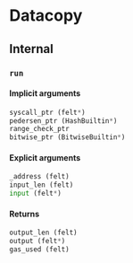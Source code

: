 



# Datacopy

## Internal

### `run`
  

#### Implicit arguments
  
```python  
syscall_ptr (felt*)  
pedersen_ptr (HashBuiltin*)  
range_check_ptr  
bitwise_ptr (BitwiseBuiltin*)  
```
#### Explicit arguments
  
```python  
_address (felt)  
input_len (felt)  
input (felt*)  
```
#### Returns
  
```python  
output_len (felt)  
output (felt*)  
gas_used (felt)  
```